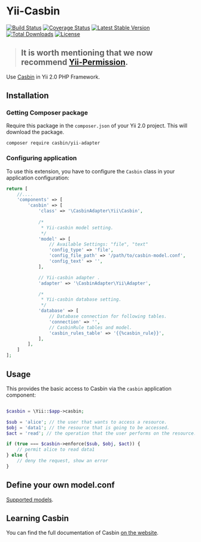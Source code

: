 # Yii-Casbin

[![Build Status](https://travis-ci.org/php-casbin/yii-casbin.svg?branch=master)](https://travis-ci.org/php-casbin/yii-casbin)
[![Coverage Status](https://coveralls.io/repos/github/php-casbin/yii-casbin/badge.svg)](https://coveralls.io/github/php-casbin/yii-casbin)
[![Latest Stable Version](https://poser.pugx.org/casbin/yii-adapter/v/stable)](https://packagist.org/packages/casbin/yii-adapter)
[![Total Downloads](https://poser.pugx.org/casbin/yii-adapter/downloads)](https://packagist.org/packages/casbin/yii-adapter)
[![License](https://poser.pugx.org/casbin/yii-adapter/license)](https://packagist.org/packages/casbin/yii-adapter)

> ## It is worth mentioning that we now recommend [Yii-Permission](https://github.com/php-casbin/yii-permission).

Use [Casbin](https://github.com/php-casbin/php-casbin) in Yii 2.0 PHP Framework.

## Installation

### Getting Composer package

Require this package in the `composer.json` of your Yii 2.0 project. This will download the package.

```
composer require casbin/yii-adapter
```

### Configuring application

To use this extension, you have to configure the `Casbin` class in your application configuration:

```php
return [
    //....
    'components' => [
        'casbin' => [
            'class' => '\CasbinAdapter\Yii\Casbin',
            
            /*
             * Yii-casbin model setting.
             */
            'model' => [
                // Available Settings: "file", "text"
                'config_type' => 'file',
                'config_file_path' => '/path/to/casbin-model.conf',
                'config_text' => '',
            ],

            // Yii-casbin adapter .
            'adapter' => '\CasbinAdapter\Yii\Adapter',

            /*
             * Yii-casbin database setting.
             */
            'database' => [
                // Database connection for following tables.
                'connection' => '',
                // CasbinRule tables and model.
                'casbin_rules_table' => '{{%casbin_rule}}',
            ],
        ],
    ]
];
```


## Usage

This provides the basic access to Casbin via the `casbin` application component:

```php

$casbin = \Yii::$app->casbin;

$sub = 'alice'; // the user that wants to access a resource.
$obj = 'data1'; // the resource that is going to be accessed.
$act = 'read'; // the operation that the user performs on the resource.

if (true === $casbin->enforce($sub, $obj, $act)) {
    // permit alice to read data1
} else {
    // deny the request, show an error
}

```

## Define your own model.conf

[Supported models](https://github.com/php-casbin/php-casbin#supported-models).

## Learning Casbin

You can find the full documentation of Casbin [on the website](https://casbin.org/).
